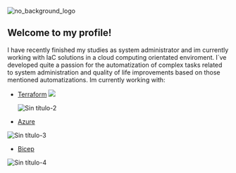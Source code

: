 
![no_background_logo](https://github.com/Just-C0d3/Just-C0d3/assets/128706169/c3db2bd8-4326-4076-b9c4-f6386b6dd61b)

## Welcome to my profile!
 I have recently finished my studies as system administrator and im currently working with IaC solutions in a cloud computing orientated enviroment. I´ve developed 
 quite a passion for the automatization of complex tasks related to system administration and quality of life improvements based on those mentioned automatizations. 
 Im currently working with: 

- [Terraform](https://github.com/Just-C0d3/Proyecto_IaC/tree/Terraform+yml)
  <a href="[https://dev.to/imluka/the-only-markdown-cheatsheet-you-will-ever-need-ccg](https://github.com/Just-C0d3/Proyecto_IaC/tree/Terraform+yml)"><img src="https://img.shields.io/badge/dev.to-0A0A0A?style=for- 
  the-badge&logo=dev.to&logoColor=white" /></a>
  
  ![Sin título-2](https://github.com/Just-C0d3/Just-C0d3/assets/128706169/aee1c176-03b9-4748-9fed-e7ad2224f691)

  
- [Azure](https://github.com/Just-C0d3/Proyecto_IaC/tree/IIS-pipeline)

 ![Sin título-3](https://github.com/Just-C0d3/Just-C0d3/assets/128706169/7939549e-9190-4fe1-b37b-28aa48184a6e)


- [Bicep](https://github.com/Just-C0d3/Bicep)

 ![Sin título-4](https://github.com/Just-C0d3/Just-C0d3/assets/128706169/c1bf403a-7780-4db2-9f31-d45e6338905f)



